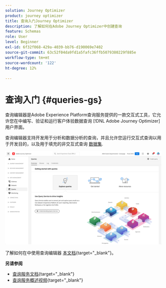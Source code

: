 ```yaml
---
solution: Journey Optimizer
product: journey optimizer
title: 查询入门Journey Optimizer
description: 了解如何在Adobe Journey Optimizer中创建查询
feature: Schemas
role: User
level: Beginner
exl-id: 6f32f068-429a-4039-bb76-d190069e7402
source-git-commit: 63c52f04da9fd1a5fafc36ffb5079380229f885e
workflow-type: tm+mt
source-wordcount: '122'
ht-degree: 12%

---
```


# 查询入门 {#queries-gs}

查询编辑器是Adobe Experience Platform查询服务提供的一款交互式工具，它允许您在中编写、验证和运行客户体验数据查询 [!DNL Adobe Journey Optimizer] 用户界面。

查询编辑器支持开发用于分析和数据分析的查询，并且允许您运行交互式查询以用于开发目的，以及用于填充的非交互式查询 [数据集](get-started-datasets.md).


![](assets/queries-home.png)

了解如何在中使用查询编辑器 [本文档](https://experienceleague.adobe.com/docs/experience-platform/query/ui/user-guide.html){target=&quot;_blank&quot;}。

**另请参阅**

* [查询服务文档](https://experienceleague.adobe.com/docs/experience-platform/query/home.html?lang=zh-Hans){target=&quot;_blank&quot;}
* [查询服务概述视频](https://experienceleague.adobe.com/docs/platform-learn/tutorials/queries/understanding-query-service.html?lang=zh-CN){target=&quot;_blank&quot;}
